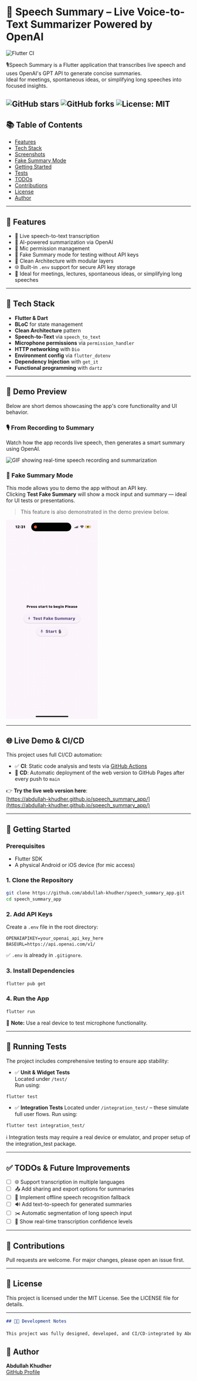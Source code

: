 # 🧠 Speech Summary – Live Voice-to-Text Summarizer Powered by OpenAI
![Flutter CI](https://github.com/abdullah-khudher/speech_summary_app/actions/workflows/flutter_ci.yml/badge.svg)

🎙️Speech Summary is a Flutter application that transcribes live speech and uses OpenAI's GPT API to generate concise summaries.  
Ideal for meetings, spontaneous ideas, or simplifying long speeches into focused insights.

![GitHub stars](https://img.shields.io/github/stars/abdullah-khudher/speech_summary_app)
![GitHub forks](https://img.shields.io/github/forks/abdullah-khudher/speech_summary_app)
![License: MIT](https://img.shields.io/badge/License-MIT-yellow.svg)
---

## 📚 Table of Contents
- [Features](#-features)
- [Tech Stack](#-tech-stack)
- [Screenshots](#-demo-preview)
- [Fake Summary Mode](#-fake-summary-mode)
- [Getting Started](#-getting-started)
- [Tests](#-running-tests)
- [TODOs](#-todos--future-improvements)
- [Contributions](#-contributions)
- [License](#-license)
- [Author](#-author)

---

## 📱 Features

- 🎤 Live speech-to-text transcription
- 🤖 AI-powered summarization via OpenAI
- 🔐 Mic permission management
- 🧪 Fake Summary mode for testing without API keys
- 🧼 Clean Architecture with modular layers
- 🌐 Built-in `.env` support for secure API key storage
- 🧘 Ideal for meetings, lectures, spontaneous ideas, or simplifying long speeches

---

## 🧰 Tech Stack

- **Flutter & Dart**
- **BLoC** for state management
- **Clean Architecture** pattern
- **Speech-to-Text** via `speech_to_text`
- **Microphone permissions** via `permission_handler`
- **HTTP networking** with `Dio`
- **Environment config** via `flutter_dotenv`
- **Dependency Injection** with `get_it`
- **Functional programming** with `dartz`

---

## 🎥 Demo Preview
Below are short demos showcasing the app's core functionality and UI behavior.

### 🎙️ From Recording to Summary
Watch how the app records live speech, then generates a smart summary using OpenAI.

<img src="screenshots/record_and_summarize.gif" width="250" alt="GIF showing real-time speech recording and summarization"/>


### 🧪 Fake Summary Mode
This mode allows you to demo the app without an API key.  
Clicking **Test Fake Summary** will show a mock input and summary — ideal for UI tests or presentations.

> This feature is also demonstrated in the demo preview below.

<img src="screenshots/fake_summary.gif" width="250" alt="GIF showing Fake Summary mode being triggered for demo or testing"/>


---

## 🌐 Live Demo & CI/CD

This project uses full CI/CD automation:

- ✅ **CI**: Static code analysis and tests via [GitHub Actions](https://github.com/abdullah-khudher/speech_summary_app/actions/workflows/flutter_ci.yml)
- 🚀 **CD**: Automatic deployment of the web version to GitHub Pages after every push to `main`

👉 **Try the live web version here**:  
[https://abdullah-khudher.github.io/speech_summary_app/](https://abdullah-khudher.github.io/speech_summary_app/)

---
## 🚀 Getting Started

### Prerequisites
- Flutter SDK
- A physical Android or iOS device (for mic access)

### 1. Clone the Repository
```bash
git clone https://github.com/abdullah-khudher/speech_summary_app.git
cd speech_summary_app
```

### 2. Add API Keys
Create a `.env` file in the root directory:
```env
OPENAIAPIKEY=your_openai_api_key_here
BASEURL=https://api.openai.com/v1/
```

✅ `.env` is already in `.gitignore`.

### 3. Install Dependencies
```bash
flutter pub get
```

### 4. Run the App
```bash
flutter run
```

📱 **Note:** Use a real device to test microphone functionality.

---

## 🧪 Running Tests

The project includes comprehensive testing to ensure app stability:

- ✅ **Unit & Widget Tests**  
  Located under `/test/`  
  Run using:
```bash
flutter test
```

- ✅ **Integration Tests**
  Located under `/integration_test/` – these simulate full user flows.
  Run using:
```bash
flutter test integration_test/
```
ℹ️ Integration tests may require a real device or emulator, and proper setup of the integration_test package.

---

## ✅ TODOs & Future Improvements

- [ ] 🌐 Support transcription in multiple languages
- [ ] 📤 Add sharing and export options for summaries
- [ ] 📴 Implement offline speech recognition fallback
- [ ] 🔊 Add text-to-speech for generated summaries
- [ ] ✂️ Automatic segmentation of long speech input
- [ ] 💬 Show real-time transcription confidence levels

---

## 🤝 Contributions

Pull requests are welcome. For major changes, please open an issue first.

---

## 📄 License

This project is licensed under the MIT License. See the LICENSE file for details.

---
```markdown
## 👨‍💻 Development Notes

This project was fully designed, developed, and CI/CD-integrated by Abdullah Khudher as part of a hands-on portfolio to demonstrate expertise in clean architecture, AI integration, and production-grade Flutter tooling.
```

## 🧠 Author

**Abdullah Khudher**  
[GitHub Profile](https://github.com/abdullah-khudher)
